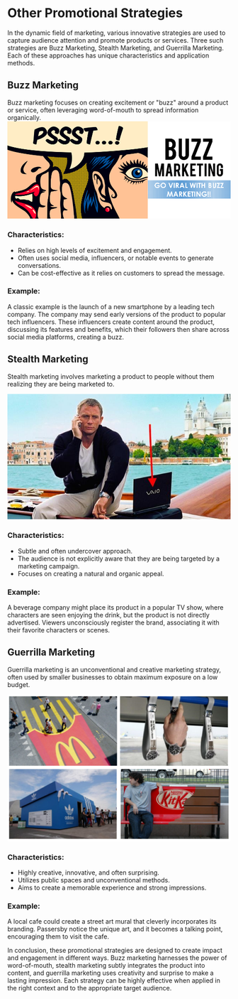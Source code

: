# Other Promotional Strategies

In the dynamic field of marketing, various innovative strategies are used to capture audience attention and promote products or services. Three such strategies are Buzz Marketing, Stealth Marketing, and Guerrilla Marketing. Each of these approaches has unique characteristics and application methods.




## Buzz Marketing

Buzz marketing focuses on creating excitement or "buzz" around a product or service, often leveraging word-of-mouth to spread information organically.
![buzz marketing](image-2.png)
### Characteristics:
- Relies on high levels of excitement and engagement.
- Often uses social media, influencers, or notable events to generate conversations.
- Can be cost-effective as it relies on customers to spread the message.

### Example:
A classic example is the launch of a new smartphone by a leading tech company. The company may send early versions of the product to popular tech influencers. These influencers create content around the product, discussing its features and benefits, which their followers then share across social media platforms, creating a buzz.

## Stealth Marketing

Stealth marketing involves marketing a product to people without them realizing they are being marketed to.



![Stealth marketing](image-4.png)

### Characteristics:
- Subtle and often undercover approach.
- The audience is not explicitly aware that they are being targeted by a marketing campaign.
- Focuses on creating a natural and organic appeal.

### Example:
A beverage company might place its product in a popular TV show, where characters are seen enjoying the drink, but the product is not directly advertised. Viewers unconsciously register the brand, associating it with their favorite characters or scenes.

## Guerrilla Marketing

Guerrilla marketing is an unconventional and creative marketing strategy, often used by smaller businesses to obtain maximum exposure on a low budget.

![Guerrilla Marketing](image-3.png)

### Characteristics:
- Highly creative, innovative, and often surprising.
- Utilizes public spaces and unconventional methods.
- Aims to create a memorable experience and strong impressions.

### Example:
A local cafe could create a street art mural that cleverly incorporates its branding. Passersby notice the unique art, and it becomes a talking point, encouraging them to visit the cafe.

In conclusion, these promotional strategies are designed to create impact and engagement in different ways. Buzz marketing harnesses the power of word-of-mouth, stealth marketing subtly integrates the product into content, and guerrilla marketing uses creativity and surprise to make a lasting impression. Each strategy can be highly effective when applied in the right context and to the appropriate target audience.
